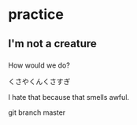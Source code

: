 # practice

## I'm not a creature
###
How would we do?


くさやくんくさすぎ

I hate that because that smells awful.

git branch master